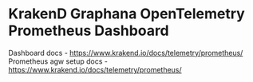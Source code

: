 # KrakenD Graphana OpenTelemetry Prometheus Dashboard


Dashboard docs - https://www.krakend.io/docs/telemetry/prometheus/
Prometheus agw setup docs - https://www.krakend.io/docs/telemetry/prometheus/
